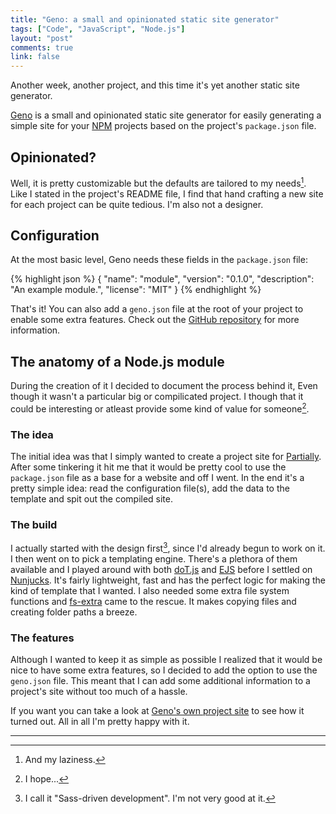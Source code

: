 ```yaml
---
title: "Geno: a small and opinionated static site generator"
tags: ["Code", "JavaScript", "Node.js"]
layout: "post"
comments: true
link: false
---
```


Another week, another project, and this time it's yet another static site generator.

[Geno](https://github.com/gummesson/geno) is a small and opinionated static site generator for easily generating a simple site for your [NPM](https://npmjs.org/) projects based on the project's `package.json` file.

## Opinionated?

Well, it is pretty customizable but the defaults are tailored to my needs[^20131026-1]. Like I stated in the project's README file, I find that hand crafting a new site for each project can be quite tedious. I'm also not a designer.

## Configuration

At the most basic level, Geno needs these fields in the `package.json` file:

{% highlight json %}
{
  "name": "module",
  "version": "0.1.0",
  "description": "An example module.",
  "license": "MIT"
}
{% endhighlight %}

That's it! You can also add a `geno.json` file at the root of your project to enable some extra features. Check out the [GitHub repository](https://github.com/gummesson/geno) for more information.

## The anatomy of a Node.js module

During the creation of it I decided to document the process behind it, Even though it wasn't a particular big or compilicated project. I though that it could be interesting or atleast provide some kind of value for someone[^20131026-2].

### The idea

The initial idea was that I simply wanted to create a project site for [Partially](https://github.com/gummesson/partially). After some tinkering it hit me that it would be pretty cool to use the `package.json` file as a base for a website and off I went. In the end it's a pretty simple idea: read the configuration file(s), add the data to the template and spit out the compiled site.

### The build

I actually started with the design first[^20131026-3], since I'd already begun to work on it. I then went on to pick a templating engine. There's a plethora of them available and I played around with both [doT.js](https://github.com/olado/doT) and [EJS](https://github.com/visionmedia/ejs) before I settled on [Nunjucks](https://github.com/jlongster/nunjucks). It's fairly lightweight, fast and has the perfect logic for making the kind of template that I wanted. I also needed some extra file system functions and [fs-extra](https://github.com/jprichardson/node-fs-extra) came to the rescue. It makes copying files and creating folder paths a breeze.

### The features

Although I wanted to keep it as simple as possible I realized that it would be nice to have some extra features, so I decided to add the option to use the `geno.json` file. This meant that I can add some additional information to a project's site without too much of a hassle.

If you want you can take a look at [Geno's own project site](http://ellengummesson.com/geno/) to see how it turned out. All in all I'm pretty happy with it.

* * * 

[^20131026-1]: And my laziness.
[^20131026-2]: I hope...
[^20131026-3]: I call it "Sass-driven development". I'm not very good at it.
